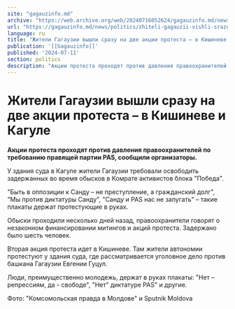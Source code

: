 ```yaml
---
site: "gagauzinfo.md"
archive: "https://web.archive.org/web/20240716052624/gagauzinfo.md/news/politics/zhiteli-gagauzii-vishli-srazu-na-dve-aktsii-protesta-v-kishineve-i-kagule"
url: "https://gagauzinfo.md/news/politics/zhiteli-gagauzii-vishli-srazu-na-dve-aktsii-protesta-v-kishineve-i-kagule"
language: ru
title: "Жители Гагаузии вышли сразу на две акции протеста – в Кишиневе и Кагуле"
publication: '[[Gagauzinfo]]'
published: '2024-07-11'
section: politics
description: "Акции протеста проходят против давления правоохранителей по требованию правящей партии PAS, сообщили организаторы."
---
```


# Жители Гагаузии вышли сразу на две акции протеста – в Кишиневе и Кагуле

**Акции протеста проходят против давления правоохранителей по требованию правящей партии PAS, сообщили организаторы.**

У здания суда в Кагуле жители Гагаузии требовали освободить задержанных во время обысков в Комрате активистов блока "Победа".

"Быть в оппозиции к Санду – не преступление, а гражданский долг", "Мы против диктатуры Санду", "Санду и PAS нас не запугать" – такие плакаты держат протестующие в руках.

Обыски проходили несколько дней назад, правоохранители говорят о незаконном финансировании митингов и акций протеста. Задержано было шесть человек.

Вторая акция протеста идет в Кишиневе. Там жители автономии протестуют у здания суда, где рассматривается уголовное дело против башкана Гагаузии Евгении Гуцул.

Люди, преимущественно молодежь, держат в руках плакаты: "Нет – репрессиям, да - свободе", "Нет" диктатуре PAS" и другие.

Фото: "Комсомольская правда в Молдове" и Sputnik Moldova